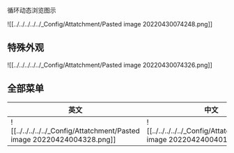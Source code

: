 
循环动态浏览图示



![[../../../../../_Config/Attatchment/Pasted image 20220430074248.png]]

## 特殊外观

![[../../../../../_Config/Attatchment/Pasted image 20220430074326.png]]

## 全部菜单

| 英文                                                                 | 中文                                                                 |
| -------------------------------------------------------------------- | -------------------------------------------------------------------- |
| ![[../../../../../_Config/Attatchment/Pasted image 20220424004328.png]] | ![[../../../../../_Config/Attatchment/Pasted image 20220424004014.png]] |